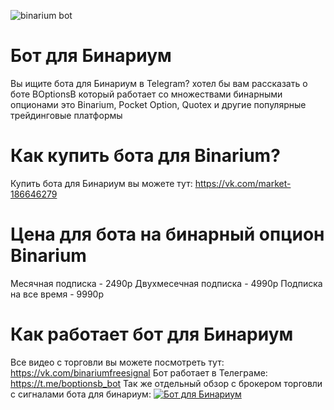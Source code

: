 ![binarium bot](https://github.com/user-attachments/assets/54afd5b8-4cb6-4778-be7c-de43b1b184f8)

# Бот для Бинариум
Вы ищите бота для Бинариум в Telegram? хотел бы вам рассказать о боте BOptionsB который работает со множествами бинарными опционами
это Binarium, Pocket Option, Quotex и другие популярные трейдинговые платформы
# Как купить бота для Binarium?
Купить бота для Бинариум вы можете тут: https://vk.com/market-186646279
# Цена для бота на бинарный опцион Binarium
Месячная подписка - 2490р
Двухмесечная подписка - 4990р
Подписка на все время - 9990р
# Как работает бот для Бинариум
Все видео с торговли вы можете посмотреть тут: https://vk.com/binariumfreesignal
Бот работает в Телеграме: https://t.me/boptionsb_bot
Так же отдельный обзор с брокером торговли с сигналами бота для бинариум:
[![Бот для Бинариум](https://img.youtube.com/vi/y_PC4nSXfyA/0.jpg)](https://www.youtube.com/watch?v=y_PC4nSXfyA)
